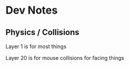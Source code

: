 # Dev Notes

## Physics / Collisions
Layer 1 is for most things

Layer 20 is for mouse collisions for facing things